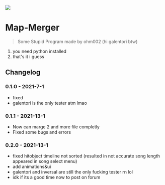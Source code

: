 ![](https://i.imgur.com/HGwZo1Y.png)

# Map-Merger

> Some Stupid Program made by ohm002 (hi galentori btw)

1. you need python installed
2. that's it i guess

## Changelog

### 0.1.0 - 2021-7-1
* fixed 
* galentori is the only tester atm lmao

### 0.1.1 - 2021-13-1
* Now can marge 2 and more file completly
* Fixed some bugs and errors

### 0.2.0 - 2021-13-1
* fixed hitobject timeline not sorted (resulted in not accurate song length appeared in song select menu)
* add animations&ui
* galentori and inversal are still the only fucking tester rn lol 
* idk if its a good time now to post on forum